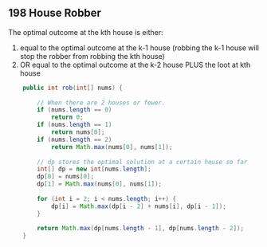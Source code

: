 ## 198 House Robber
The optimal outcome at the kth house is either:
1. equal to the optimal outcome at the k-1 house (robbing the k-1 house will stop the robber from robbing the kth house)
2. OR equal to the optimal outcome at the k-2 house PLUS the loot at kth house
```java
    public int rob(int[] nums) {
        
        // When there are 2 houses or fewer.
        if (nums.length == 0) 
            return 0;
        if (nums.length == 1) 
            return nums[0];
        if (nums.length == 2) 
            return Math.max(nums[0], nums[1]);
        
        // dp stores the optimal solution at a certain house so far 
        int[] dp = new int[nums.length];
        dp[0] = nums[0];
        dp[1] = Math.max(nums[0], nums[1]);
            
        for (int i = 2; i < nums.length; i++) {
            dp[i] = Math.max(dp[i - 2] + nums[i], dp[i - 1]);
        }
        
        return Math.max(dp[nums.length - 1], dp[nums.length - 2]);
    }
```

